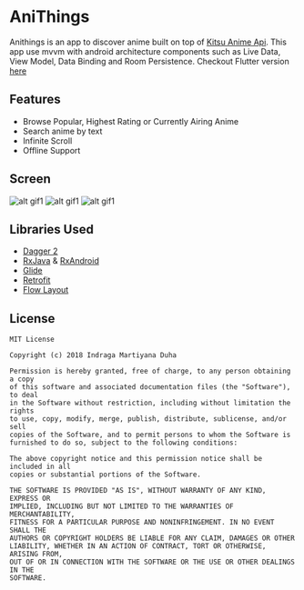 # AniThings

Anithings is an app to discover anime built on top of [Kitsu Anime Api](https://kitsu.docs.apiary.io/).
This app use mvvm with android architecture components such as Live Data, View Model, Data Binding and Room Persistence.
Checkout Flutter version [here](https://github.com/anithing_flutter)

## Features
- Browse Popular, Highest Rating or Currently Airing Anime
- Search anime by text
- Infinite Scroll
- Offline Support

## Screen
![alt gif1](https://github.com/drakemd/AniThings/blob/master/uploads/gif1.gif)
![alt gif1](https://github.com/drakemd/AniThings/blob/master/uploads/gif2.gif)
![alt gif1](https://github.com/drakemd/AniThings/blob/master/uploads/gif3.gif)

## Libraries Used
- [Dagger 2](https://github.com/google/dagger)
- [RxJava](https://github.com/ReactiveX/RxJava) & [RxAndroid](https://github.com/ReactiveX/RxAndroid)
- [Glide](https://github.com/bumptech/glide)
- [Retrofit](https://github.com/square/retrofit)
- [Flow Layout](https://github.com/ApmeM/android-flowlayout)


## License
```
MIT License

Copyright (c) 2018 Indraga Martiyana Duha

Permission is hereby granted, free of charge, to any person obtaining a copy
of this software and associated documentation files (the "Software"), to deal
in the Software without restriction, including without limitation the rights
to use, copy, modify, merge, publish, distribute, sublicense, and/or sell
copies of the Software, and to permit persons to whom the Software is
furnished to do so, subject to the following conditions:

The above copyright notice and this permission notice shall be included in all
copies or substantial portions of the Software.

THE SOFTWARE IS PROVIDED "AS IS", WITHOUT WARRANTY OF ANY KIND, EXPRESS OR
IMPLIED, INCLUDING BUT NOT LIMITED TO THE WARRANTIES OF MERCHANTABILITY,
FITNESS FOR A PARTICULAR PURPOSE AND NONINFRINGEMENT. IN NO EVENT SHALL THE
AUTHORS OR COPYRIGHT HOLDERS BE LIABLE FOR ANY CLAIM, DAMAGES OR OTHER
LIABILITY, WHETHER IN AN ACTION OF CONTRACT, TORT OR OTHERWISE, ARISING FROM,
OUT OF OR IN CONNECTION WITH THE SOFTWARE OR THE USE OR OTHER DEALINGS IN THE
SOFTWARE.
```
